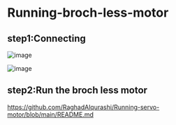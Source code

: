 # Running-broch-less-motor
## step1:Connecting

![image](https://user-images.githubusercontent.com/107959289/183288429-58651b27-931a-472a-85f3-5425e97fca8f.png)

![image](https://user-images.githubusercontent.com/107959289/183288290-5615ef37-6636-4443-be7b-2d8ec20f3bc7.png)

## step2:Run the broch less motor

https://github.com/RaghadAlqurashi/Running-servo-motor/blob/main/README.md

